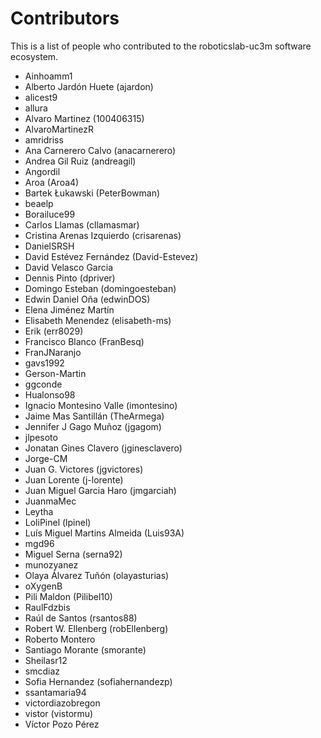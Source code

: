 # Contributors

This is a list of people who contributed to the roboticslab-uc3m software ecosystem.

- Ainhoamm1
- Alberto Jardón Huete (ajardon)
- alicest9
- allura
- Alvaro Martinez (100406315)
- AlvaroMartinezR
- amridriss
- Ana Carnerero Calvo (anacarnerero)
- Andrea Gil Ruiz (andreagil)
- Angordil
- Aroa (Aroa4)
- Bartek Łukawski (PeterBowman)
- beaelp
- Borailuce99
- Carlos Llamas (cllamasmar)
- Cristina Arenas Izquierdo (crisarenas)
- DanielSRSH
- David Estévez Fernández (David-Estevez)
- David Velasco Garcia
- Dennis Pinto (dpriver)
- Domingo Esteban (domingoesteban)
- Edwin Daniel Oña (edwinDOS)
- Elena Jiménez Martín
- Elisabeth Menendez (elisabeth-ms)
- Erik (err8029)
- Francisco Blanco (FranBesq)
- FranJNaranjo
- gavs1992
- Gerson-Martin
- ggconde
- Hualonso98
- Ignacio Montesino Valle (imontesino)
- Jaime Mas Santillán (TheArmega)
- Jennifer J Gago Muñoz (jgagom)
- jlpesoto
- Jonatan Gines Clavero (jginesclavero)
- Jorge-CM
- Juan G. Victores (jgvictores)
- Juan Lorente (j-lorente)
- Juan Miguel Garcia Haro (jmgarciah)
- JuanmaMec
- Leytha
- LoliPinel (lpinel)
- Luís Miguel Martins Almeida (Luis93A)
- mgd96
- Miguel Serna (serna92)
- munozyanez
- Olaya Álvarez Tuñón (olayasturias)
- oXygenB
- Pili Maldon (Pilibel10)
- RaulFdzbis
- Raúl de Santos (rsantos88)
- Robert W. Ellenberg (robEllenberg)
- Roberto Montero
- Santiago Morante (smorante)
- Sheilasr12
- smcdiaz
- Sofia Hernandez (sofiahernandezp)
- ssantamaria94
- victordiazobregon
- vistor (vistormu)
- Víctor Pozo Pérez
